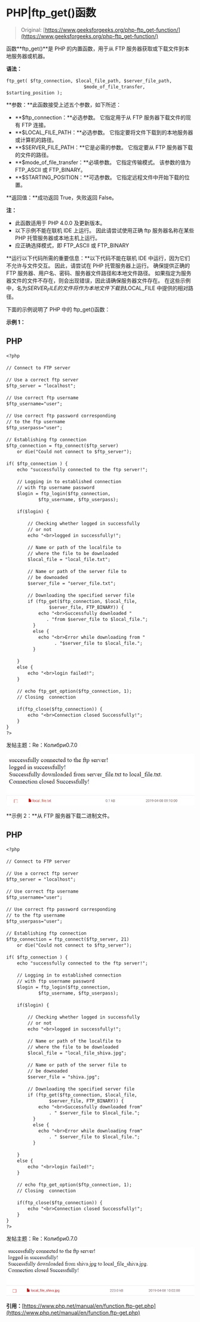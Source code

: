 # PHP|ftp_get()函数

> Original: [https://www.geeksforgeeks.org/php-ftp_get-function/](https://www.geeksforgeeks.org/php-ftp_get-function/)

函数**ftp_get()**是 PHP 的内置函数，用于从 FTP 服务器获取或下载文件到本地服务器或机器。

**语法：**

```
ftp_get( $ftp_connection, $local_file_path, $server_file_path,
                             $mode_of_file_transfer, $starting_position );
```

**参数：**此函数接受上述五个参数，如下所述：

*   **$ftp_connection：**必选参数。 它指定用于从 FTP 服务器下载文件的现有 FTP 连接。
*   **$LOCAL_FILE_PATH：**必选参数。 它指定要将文件下载到的本地服务器或计算机的路径。
*   **$SERVER_FILE_PATH：**它是必需的参数。 它指定要从 FTP 服务器下载的文件的路径。
*   **$mode_of_file_transfer：**必填参数。 它指定传输模式。 该参数的值为 FTP_ASCII 或 FTP_BINARY。
*   **$STARTING_POSITION：**可选参数。 它指定远程文件中开始下载的位置。

**返回值：**成功返回 True，失败返回 False。

**注：**

*   此函数适用于 PHP 4.0.0 及更新版本。
*   以下示例不能在联机 IDE 上运行。 因此请尝试使用正确 ftp 服务器名称在某些 PHP 托管服务器或本地主机上运行。
*   应正确选择模式，即 FTP_ASCII 或 FTP_BINARY

**运行以下代码所需的重要信息：**以下代码不能在联机 IDE 中运行，因为它们不允许与文件交互。 因此，请尝试在 PHP 托管服务器上运行。 确保提供正确的 FTP 服务器、用户名、密码、服务器文件路径和本地文件路径。 如果指定为服务器文件的文件不存在，则会出现错误，因此请确保服务器文件存在。 在这些示例中，名为$SERVER_FILE 的文件将作为本地文件下载到$LOCAL_FILE 中提供的相对路径。

下面的示例说明了 PHP 中的 ftp_get()函数：

**示例 1：**

## PHP

```
<?php

// Connect to FTP server

// Use a correct ftp server
$ftp_server = "localhost";

// Use correct ftp username
$ftp_username="user";

// Use correct ftp password corresponding
// to the ftp username
$ftp_userpass="user";

// Establishing ftp connection
$ftp_connection = ftp_connect($ftp_server)
    or die("Could not connect to $ftp_server");

if( $ftp_connection ) {
    echo "successfully connected to the ftp server!";

    // Logging in to established connection
    // with ftp username password
    $login = ftp_login($ftp_connection,
            $ftp_username, $ftp_userpass);

    if($login) {

        // Checking whether logged in successfully
        // or not
        echo "<br>logged in successfully!";

        // Name or path of the localfile to
        // where the file to be downloaded
        $local_file = "local_file.txt";

        // Name or path of the server file to
        // be downoaded
        $server_file = "server_file.txt";

        // Downloading the specified server file
        if (ftp_get($ftp_connection, $local_file,
                $server_file, FTP_BINARY)) {
            echo "<br>Successfully downloaded "
               . "from $server_file to $local_file.";
          }
          else {
            echo "<br>Error while downloading from "
                  . "$server_file to $local_file.";
          }

    }
    else {
        echo "<br>login failed!";
    }

    // echo ftp_get_option($ftp_connection, 1);
    // Closing  connection

    if(ftp_close($ftp_connection)) {
        echo "<br>Connection closed Successfully!";
    }
}
?>
```

发帖主题：Re：Колибри0.7.0

![](img/7340d14197cb0d66b2a21770417c26fb.png)![](img/e747e62ff01145a2c94b03dff4d70554.png)

**示例 2：**从 FTP 服务器下载二进制文件。

## PHP

```
<?php

// Connect to FTP server

// Use a correct ftp server
$ftp_server = "localhost";

// Use correct ftp username
$ftp_username="user";

// Use correct ftp password corresponding
// to the ftp username
$ftp_userpass="user";

// Establishing ftp connection
$ftp_connection = ftp_connect($ftp_server, 21)
    or die("Could not connect to $ftp_server");

if( $ftp_connection ) {
    echo "successfully connected to the ftp server!";

    // Logging in to established connection
    // with ftp username password
    $login = ftp_login($ftp_connection,
            $ftp_username, $ftp_userpass);

    if($login) {

        // Checking whether logged in successfully
        // or not
        echo "<br>logged in successfully!";

        // Name or path of the localfile to
        // where the file to be downloaded
        $local_file = "local_file_shiva.jpg";

        // Name or path of the server file to
        // be downoaded
        $server_file = "shiva.jpg";

        // Downloading the specified server file
        if (ftp_get($ftp_connection, $local_file,
                $server_file, FTP_BINARY)) {
            echo "<br>Successfully downloaded from"
                . " $server_file to $local_file.";
          }
          else {
            echo "<br>Error while downloading from"
                . " $server_file to $local_file.";
          }

    }
    else {
        echo "<br>login failed!";
    }

    // echo ftp_get_option($ftp_connection, 1);
    // Closing  connection

    if(ftp_close($ftp_connection)) {
        echo "<br>Connection closed Successfully!";
    }
}
?>
```

发帖主题：Re：Колибри0.7.0

![](img/704afff8759f2b6e5c10bbdb520820f8.png)![](img/6626c8d8228c1d468ab5a076396c1714.png)

**引用：**[https://www.php.net/manual/en/function.ftp-get.php](https://www.php.net/manual/en/function.ftp-get.php)